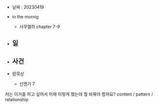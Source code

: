 - 날짜 : 20230419
- in the mornig
	- 사무엘하 chapter 7-9
		
- 일 
	- 
- 사건
	- 
- 밤묵상
	- 신명기 7





저는 이거를 하고 싶어서 어제 이렇게 했는데 뭘 바꿔야 할까요?
content / pattern / relationship
